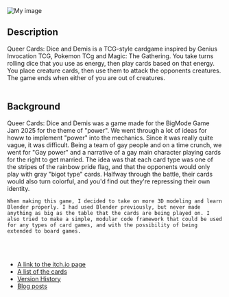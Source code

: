 <div class="content-box">
    <img src="https://img.itch.zone/aW1nLzIxNjI3MzQ3LnBuZw==/315x250%23c/eQiNHo.png" alt="My image" style="max-width: 50%; height: auto;" />
    <h2>Description</h2>
    Queer Cards: Dice and Demis is a TCG-style cardgame inspired by Genius Invocation TCG, Pokemon TCg and Magic: The Gathering. You take turns rolling dice that you use as energy, then play cards based on that energy. You place creature cards, then use them to attack the opponents creatures. The game ends when either of you are out of creatures.
   <br><br>
   <h2>Background</h2>
    Queer Cards: Dice and Demis was a game made for the BigMode Game Jam 2025 for the theme of "power". We went through a lot of ideas for howw to implement "power" into the mechanics. Since it was really quite vague, it was difficult. Being a team of gay people and on a time crunch, we went for "Gay power" and a narrative of a gay main character playing cards for the right to get married. The idea was that each card type was one of the stripes of the rainbow pride flag, and that the opponents would only play with gray "bigot type" cards. Halfway through the battle, their cards would also turn colorful, and you'd find out they're repressing their own identity.

    When making this game, I decided to take on more 3D modeling and learn Blender properly. I had used Blender previously, but never made anything as big as the table that the cards are being played on. I also tried to make a simple, modular code framework that could be used for any types of card games, and with the possibility of being extended to board games.

<br><br>
<ul>
    <li><a href="https://shoudoesgames.itch.io/queer-cards" target="_blank" rel="noopener noreferrer">A link to the itch.io page</a></li>
    <li><a href="{{ site.baseurl }}/pages/queercards_list.html">A list of the cards</a></li>
    <li><a href="{{ site.baseurl }}/pages/queercards_versionhistory.html">Version History</a></li>
    <li><a href="{{ site.baseurl }}/tags/diceanddemis.html">Blog posts</a></li>
</ul>
</div>